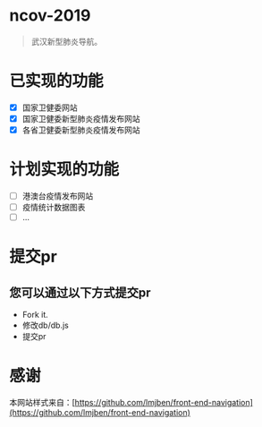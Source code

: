 # ncov-2019
> 武汉新型肺炎导航。

# 已实现的功能
- [x] 国家卫健委网站
- [x] 国家卫健委新型肺炎疫情发布网站
- [x] 各省卫健委新型肺炎疫情发布网站

# 计划实现的功能
- [ ] 港澳台疫情发布网站
- [ ] 疫情统计数据图表
- [ ] ...

# 提交pr
## 您可以通过以下方式提交pr
* Fork it.
* 修改db/db.js
* 提交pr

# 感谢
本网站样式来自：[https://github.com/lmjben/front-end-navigation](https://github.com/lmjben/front-end-navigation)
